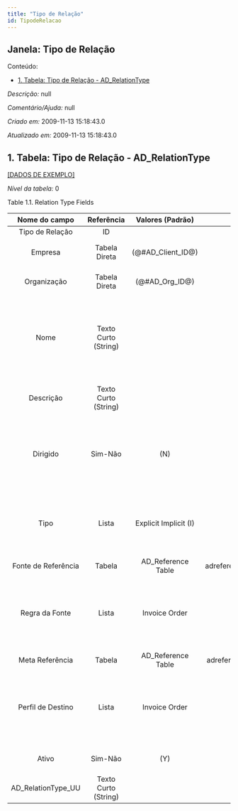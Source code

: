 ```yaml
---
title: "Tipo de Relação"
id: TipodeRelacao
---
```

<div id="d243369e1" class="section chapter">

<div class="titlepage">

<div>

<div>

## Janela: Tipo de Relação

</div>

</div>

</div>

<div class="toc">

<div class="toc-title">

Conteúdo:

</div>

  - <span class="section">[1. Tabela: Tipo de Relação -
    AD\_RelationType](#d243369e22)</span>

</div>

<span class="emphasis">*Descrição:* </span> null

<span class="emphasis">*Comentário/Ajuda:* </span>null

<span class="emphasis"> *Criado em:* </span>2009-11-13 15:18:43.0

<span class="emphasis">*Atualizado em:* </span>2009-11-13 15:18:43.0

<div id="d243369e22" class="section section">

<div class="titlepage">

<div>

<div>

## 1. Tabela: Tipo de Relação - AD\_RelationType

</div>

</div>

</div>

[\[DADOS DE EXEMPLO\]](data/AD_RelationType_data)

<span class="emphasis">*Nível da tabela:* </span>0

</div>

<div id="d243369e31" class="table">

<div class="table-title">

Table 1.1. Relation Type
Fields

</div>

<div class="table-contents">

|    Nome do campo     |      Referência      |   Valores (Padrão)    |        Chave restritiva         |                Regra de validação                |                                                 Descrição                                                  |                                                               Comentário/Ajuda                                                               |
| :------------------: | :------------------: | :-------------------: | :-----------------------------: | :----------------------------------------------: | :--------------------------------------------------------------------------------------------------------: | :------------------------------------------------------------------------------------------------------------------------------------------: |
|   Tipo de Relação    |          ID          |                       |                                 |                                                  |                                                                                                            |                                                                                                                                              |
|       Empresa        |    Tabela Direta     | (@\#AD\_Client\_ID@)  |                                 |        AD\_Client.AD\_Client\_ID \< \> 0         |                                     (semelhante ao primeiro relatório)                                     |                                                             (ver o mesmo acima)                                                              |
|     Organização      |    Tabela Direta     |   (@\#AD\_Org\_ID@)   |                                 | (AD\_Org.IsSummary='N' OR AD\_Org.AD\_Org\_ID=0) |                                     (semelhante ao primeiro relatório)                                     |                                                             (ver o mesmo acima)                                                              |
|         Nome         | Texto Curto (String) |                       |                                 |                                                  |                                   Alphanumeric identifier of the entity                                    | The name of an entity (record) is used as an default search option in addition to the search key. The name is up to 60 characters in length. |
|      Descrição       | Texto Curto (String) |                       |                                 |                                                  |                                  Optional short description of the record                                  |                                                 A description is limited to 255 characters.                                                  |
|       Dirigido       |       Sim-Não        |          (N)          |                                 |                                                  |        Tells whether one "sees" the other end of the relation from each end or just from the source        |                                                                                                                                              |
|         Tipo         |        Lista         | Explicit Implicit (I) |                                 |                                                  |                            Type of Validation (SQL, Java Script, Java Language)                            |                  The Type indicates the type of validation that will occur. This can be SQL, Java Script or Java Language.                   |
| Fonte de Referência  |        Tabela        |  AD\_Reference Table  | adreferencesource\_adrelationty |                                                  |                                                                                                            |                                                                                                                                              |
|    Regra da Fonte    |        Lista         |     Invoice Order     |                                 |                                                  | If set, this role will be used as label for the zoom destination instead of the destinations's window name |                                                                                                                                              |
|   Meta Referência    |        Tabela        |  AD\_Reference Table  | adreferencetarget\_adrelationty |                                                  |                                                                                                            |                                                                                                                                              |
|  Perfil de Destino   |        Lista         |     Invoice Order     |                                 |                                                  | If set, this role will be used as label for the zoom destination instead of the destinations's window name |                                                                                                                                              |
|        Ativo         |       Sim-Não        |          (Y)          |                                 |                                                  |                                     (semelhante ao primeiro relatório)                                     |                                                             (ver o mesmo acima)                                                              |
| AD\_RelationType\_UU | Texto Curto (String) |                       |                                 |                                                  |                                                                                                            |                                                                                                                                              |

</div>

</div>

  

</div>
